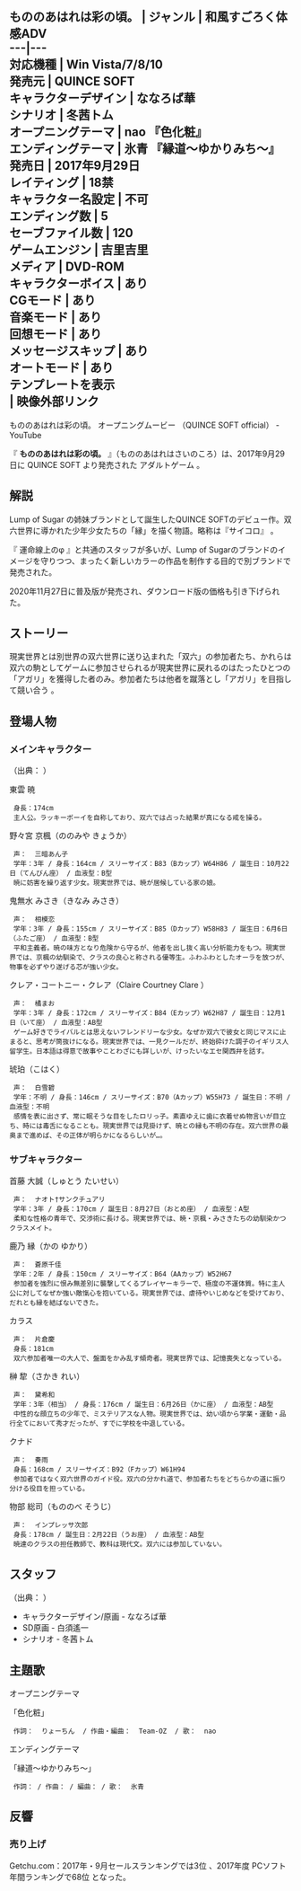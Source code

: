 もののあはれは彩の頃。  |  ジャンル  |  和風すごろく体感ADV   
---|---  
対応機種  |  Win Vista/7/8/10     
発売元  |  QUINCE SOFT   
キャラクターデザイン  |  ななろば華   
シナリオ  |  冬茜トム   
オープニングテーマ  |  nao  『色化粧』   
エンディングテーマ  |  氷青  『縁道〜ゆかりみち〜』   
発売日  |  2017年9月29日     
レイティング  |  18禁   
キャラクター名設定  |  不可   
エンディング数  |  5   
セーブファイル数  |  120   
ゲームエンジン  |  吉里吉里   
メディア  |  DVD-ROM   
キャラクターボイス  |  あり   
CGモード  |  あり   
音楽モード  |  あり   
回想モード  |  あり   
メッセージスキップ  |  あり   
オートモード  |  あり   
テンプレートを表示  
|  映像外部リンク  
---  
もののあはれは彩の頃。 オープニングムービー  （QUINCE SOFT official） -  YouTube  
  
『 **もののあはれは彩の頃。** 』（もののあはれはさいのころ）は、2017年9月29日に  QUINCE SOFT  より発売された  アダルトゲーム
。  

##  解説  

Lump of Sugar  の姉妹ブランドとして誕生したQUINCE
SOFTのデビュー作。双六世界に導かれた少年少女たちの「縁」を描く物語。略称は『サイコロ』    。

『  運命線上のφ  』と共通のスタッフが多いが、Lump of
Sugarのブランドのイメージを守りつつ、まったく新しいカラーの作品を制作する目的で別ブランドで発売された。  

2020年11月27日に普及版が発売され、ダウンロード版の価格も引き下げられた。

##  ストーリー  

現実世界とは別世界の双六世界に送り込まれた「双六」の参加者たち、かれらは双六の駒としてゲームに参加させられるが現実世界に戻れるのはたったひとつの「アガリ」を獲得した者のみ。参加者たちは他者を蹴落とし「アガリ」を目指して競い合う
    。

##  登場人物  

###  メインキャラクター  

（出典：        ）

東雲 暁

     身長：174cm   
     主人公。ラッキーボーイを自称しており、双六では占った結果が真になる戒を操る。 
野々宮 京楓（ののみや きょうか）

     声：  三暗あん子 
     学年：3年 / 身長：164cm / スリーサイズ：B83（Bカップ）W64H86 / 誕生日：10月22日（てんびん座） / 血液型：B型 
     暁に妨害を繰り返す少女。現実世界では、暁が居候している家の娘。 
鬼無水 みさき（きなみ みさき）

     声：  相模恋 
     学年：3年 / 身長：155cm / スリーサイズ：B85（Dカップ）W58H83 / 誕生日：6月6日（ふたご座） / 血液型：B型 
     平和主義者。暁の味方となり危険から守るが、他者を出し抜く高い分析能力をもつ。現実世界では、京楓の幼馴染で、クラスの良心と称される優等生。ふわふわとしたオーラを放つが、物事を必ずやり遂げる芯が強い少女。 
クレア・コートニー・クレア（Claire Courtney Clare      ）

     声：  橘まお 
     学年：3年 / 身長：172cm / スリーサイズ：B84（Eカップ）W62H87 / 誕生日：12月1日（いて座） / 血液型：AB型 
     ゲーム好きでライバルとは思えないフレンドリーな少女。なぜか双六で彼女と同じマスに止まると、思考が筒抜けになる。現実世界では、一見クールだが、終始砕けた調子のイギリス人留学生。日本語は得意で故事やことわざにも詳しいが、けったいなエセ関西弁を話す。 
琥珀（こはく）

     声：  白雪碧 
     学年：不明 / 身長：146cm / スリーサイズ：B70（Aカップ）W55H73 / 誕生日：不明 / 血液型：不明 
     感情を表に出さず、常に眠そうな目をしたロリっ子。素直ゆえに歯に衣着せぬ物言いが目立ち、時には毒舌になることも。現実世界では見掛けず、暁との縁も不明の存在。双六世界の最奥まで進めば、その正体が明らかになるらしいが…。 

###  サブキャラクター  

首藤 大誠（しゅとう たいせい）

     声：  ナオト†サンクチュアリ 
     学年：3年 / 身長：170cm / 誕生日：8月27日（おとめ座） / 血液型：A型 
     柔和な性格の青年で、交渉術に長ける。現実世界では、暁・京楓・みさきたちの幼馴染かつクラスメイト。 
鹿乃 縁（かの ゆかり）

     声：  蒼原千佳 
     学年：2年 / 身長：150cm / スリーサイズ：B64（AAカップ）W52H67 
     参加者を強烈に恨み無差別に襲撃してくるプレイヤーキラーで、極度の不運体質。特に主人公に対してなぜか強い敵愾心を抱いている。現実世界では、虐待やいじめなどを受けており、だれとも縁を結ばないできた。 
カラス

     声：  片倉慶 
     身長：181cm 
     双六参加者唯一の大人で、盤面をかみ乱す傾奇者。現実世界では、記憶喪失となっている。 
榊 犂（さかき れい）

     声：  黛希和 
     学年：3年（相当） / 身長：176cm / 誕生日：6月26日（かに座） / 血液型：AB型 
     中性的な顔立ちの少年で、ミステリアスな人物。現実世界では、幼い頃から学業・運動・品行全てにおいて秀才だったが、すでに学校を中退している。 
クナド

     声：  奏雨 
     身長：168cm / スリーサイズ：B92（Fカップ）W61H94 
     参加者ではなく双六世界のガイド役。双六の分かれ道で、参加者たちをどちらかの道に振り分ける役目を担っている。 
物部 総司（もののべ そうじ）

     声：  インプレッサ次郎 
     身長：178cm / 誕生日：2月22日（うお座） / 血液型：AB型 
     暁達のクラスの担任教師で、教科は現代文。双六には参加していない。 

##  スタッフ  

（出典：    ）

  * キャラクターデザイン/原画 -  ななろば華 
  * SD原画 - 白須遙一 
  * シナリオ - 冬茜トム 

##  主題歌  

オープニングテーマ

    

「色化粧」

     作詞：  りょーちん  / 作曲・編曲：  Team-OZ  / 歌：  nao 

エンディングテーマ

    

「縁道〜ゆかりみち〜」

     作詞： / 作曲： / 編曲： / 歌：  氷青 

##  反響  

###  売り上げ  

Getchu.com：2017年・9月セールスランキングでは3位    、2017年度 PCソフト年間ランキングで68位    となった。

